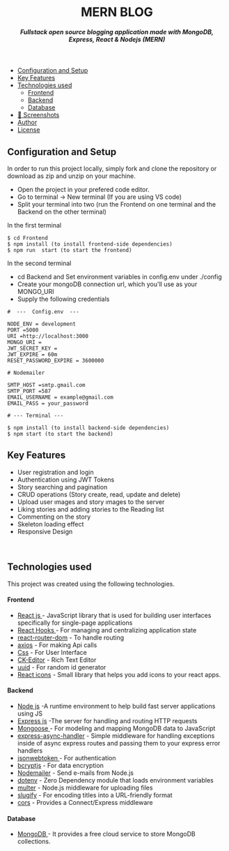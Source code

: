 <H1 align ="center" > MERN BLOG  </h1>
<h5  align ="center"> 
Fullstack open source blogging application made with MongoDB, Express, React & Nodejs (MERN) </h5>
<br/>

  * [Configuration and Setup](#configuration-and-setup)
  * [Key Features](#key-features)
  * [Technologies used](#technologies-used)
      - [Frontend](#frontend)
      - [Backend](#backend)
      - [Database](#database)
  * [📸 Screenshots](#screenshots)
  * [Author](#author)
  * [License](#license)



## Configuration and Setup

In order to run this project locally, simply fork and clone the repository or download as zip and unzip on your machine.

- Open the project in your prefered code editor.
- Go to terminal -> New terminal (If you are using VS code)
- Split your terminal into two (run the Frontend on one terminal and the Backend on the other terminal)

In the first terminal

```
$ cd Frontend
$ npm install (to install frontend-side dependencies)
$ npm run  start (to start the frontend)
```

In the second terminal

- cd Backend and Set environment variables in config.env under ./config
- Create your mongoDB connection url, which you'll use as your MONGO_URI
- Supply the following credentials

```
#  ---  Config.env  ---

NODE_ENV = development
PORT =5000
URI =http://localhost:3000
MONGO_URI =
JWT_SECRET_KEY =
JWT_EXPIRE = 60m
RESET_PASSWORD_EXPIRE = 3600000 

# Nodemailer

SMTP_HOST =smtp.gmail.com
SMTP_PORT =587
EMAIL_USERNAME = example@gmail.com
EMAIL_PASS = your_password
```


```
# --- Terminal ---

$ npm install (to install backend-side dependencies)
$ npm start (to start the backend)
```


##  Key Features

- User registration and login
- Authentication using JWT Tokens
- Story searching  and pagination 
- CRUD operations (Story create, read, update and delete)
- Upload user ımages and story ımages  to the server
- Liking  stories and adding stories  to the Reading list
- Commenting  on the story
- Skeleton loading effect
- Responsive Design

<br/>

##  Technologies used

This project was created using the following technologies.

####  Frontend 

- [React js ](https://www.npmjs.com/package/react) - JavaScript library that is used for building user interfaces specifically for single-page applications
- [React Hooks  ](https://reactjs.org/docs/hooks-intro.html) - For managing and centralizing application state
- [react-router-dom](https://www.npmjs.com/package/react-router-dom) - To handle routing
- [axios](https://www.npmjs.com/package/axios) - For making Api calls
- [Css](https://developer.mozilla.org/en-US/docs/Web/CSS) - For User Interface
- [CK-Editor](https://ckeditor.com/docs/ckeditor5/latest/builds/guides/integration/frameworks/react.html) - Rich Text Editor 
- [uuid](https://www.npmjs.com/package/uuid) - For random id generator
- [React icons](https://react-icons.github.io/react-icons/) -
 Small library that helps you add icons  to your react apps.


####  Backend 


- [Node js](https://nodejs.org/en/) -A runtime environment to help build fast server applications using JS
- [Express js](https://www.npmjs.com/package/express) -The server for handling and routing HTTP requests
- [Mongoose  ](https://reactjs.org/docs/hooks-intro.html) - For modeling and mapping MongoDB data to JavaScript
- [express-async-handler](https://react-icons.github.io/react-icons/) - Simple middleware for handling exceptions inside of async express routes and passing them to your express error handlers 
- [jsonwebtoken  ](https://reactjs.org/docs/hooks-intro.html) - For authentication
- [bcryptjs](https://www.npmjs.com/package/react-router-dom) - For data encryption
- [Nodemailer](https://www.npmjs.com/package/axios) - Send e-mails from Node.js
- [dotenv](https://developer.mozilla.org/en-US/docs/Web/CSS) - Zero Dependency module that loads environment variables
- [multer](https://ckeditor.com/docs/ckeditor5/latest/builds/guides/integration/frameworks/react.html) - Node.js middleware for uploading files 
- [slugify](https://www.npmjs.com/package/uuid) - For encoding titles into a URL-friendly format
- [cors](https://www.npmjs.com/package/uuid) - Provides a Connect/Express middleware


####  Database 

 - [MongoDB ](https://www.npmjs.com/package/uuid) - It provides a free cloud service to store MongoDB collections.
 


 

